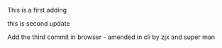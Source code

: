 This is a first adding

this is second update

Add the third commit in browser - amended in cli by zjx and super man
